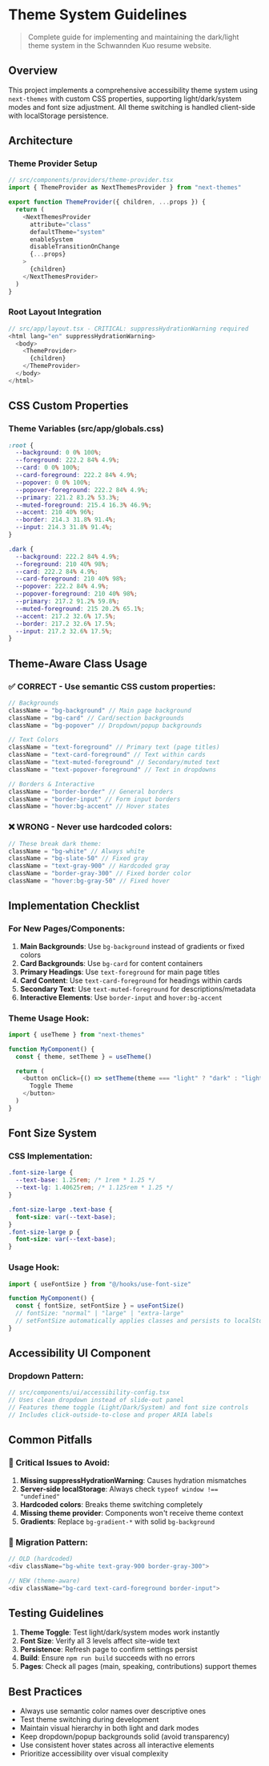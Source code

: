# Theme System Guidelines

> Complete guide for implementing and maintaining the dark/light theme system in the Schwannden Kuo resume website.

## Overview

This project implements a comprehensive accessibility theme system using `next-themes` with custom CSS properties, supporting light/dark/system modes and font size adjustment. All theme switching is handled client-side with localStorage persistence.

## Architecture

### Theme Provider Setup

```typescript
// src/components/providers/theme-provider.tsx
import { ThemeProvider as NextThemesProvider } from "next-themes"

export function ThemeProvider({ children, ...props }) {
  return (
    <NextThemesProvider
      attribute="class"
      defaultTheme="system"
      enableSystem
      disableTransitionOnChange
      {...props}
    >
      {children}
    </NextThemesProvider>
  )
}
```

### Root Layout Integration

```typescript
// src/app/layout.tsx - CRITICAL: suppressHydrationWarning required
<html lang="en" suppressHydrationWarning>
  <body>
    <ThemeProvider>
      {children}
    </ThemeProvider>
  </body>
</html>
```

## CSS Custom Properties

### Theme Variables (src/app/globals.css)

```css
:root {
  --background: 0 0% 100%;
  --foreground: 222.2 84% 4.9%;
  --card: 0 0% 100%;
  --card-foreground: 222.2 84% 4.9%;
  --popover: 0 0% 100%;
  --popover-foreground: 222.2 84% 4.9%;
  --primary: 221.2 83.2% 53.3%;
  --muted-foreground: 215.4 16.3% 46.9%;
  --accent: 210 40% 96%;
  --border: 214.3 31.8% 91.4%;
  --input: 214.3 31.8% 91.4%;
}

.dark {
  --background: 222.2 84% 4.9%;
  --foreground: 210 40% 98%;
  --card: 222.2 84% 4.9%;
  --card-foreground: 210 40% 98%;
  --popover: 222.2 84% 4.9%;
  --popover-foreground: 210 40% 98%;
  --primary: 217.2 91.2% 59.8%;
  --muted-foreground: 215 20.2% 65.1%;
  --accent: 217.2 32.6% 17.5%;
  --border: 217.2 32.6% 17.5%;
  --input: 217.2 32.6% 17.5%;
}
```

## Theme-Aware Class Usage

### ✅ CORRECT - Use semantic CSS custom properties:

```typescript
// Backgrounds
className = "bg-background" // Main page background
className = "bg-card" // Card/section backgrounds
className = "bg-popover" // Dropdown/popup backgrounds

// Text Colors
className = "text-foreground" // Primary text (page titles)
className = "text-card-foreground" // Text within cards
className = "text-muted-foreground" // Secondary/muted text
className = "text-popover-foreground" // Text in dropdowns

// Borders & Interactive
className = "border-border" // General borders
className = "border-input" // Form input borders
className = "hover:bg-accent" // Hover states
```

### ❌ WRONG - Never use hardcoded colors:

```typescript
// These break dark theme:
className = "bg-white" // Always white
className = "bg-slate-50" // Fixed gray
className = "text-gray-900" // Hardcoded gray
className = "border-gray-300" // Fixed border color
className = "hover:bg-gray-50" // Fixed hover
```

## Implementation Checklist

### For New Pages/Components:

1. **Main Backgrounds**: Use `bg-background` instead of gradients or fixed colors
2. **Card Backgrounds**: Use `bg-card` for content containers
3. **Primary Headings**: Use `text-foreground` for main page titles
4. **Card Content**: Use `text-card-foreground` for headings within cards
5. **Secondary Text**: Use `text-muted-foreground` for descriptions/metadata
6. **Interactive Elements**: Use `border-input` and `hover:bg-accent`

### Theme Usage Hook:

```typescript
import { useTheme } from "next-themes"

function MyComponent() {
  const { theme, setTheme } = useTheme()

  return (
    <button onClick={() => setTheme(theme === "light" ? "dark" : "light")}>
      Toggle Theme
    </button>
  )
}
```

## Font Size System

### CSS Implementation:

```css
.font-size-large {
  --text-base: 1.25rem; /* 1rem * 1.25 */
  --text-lg: 1.40625rem; /* 1.125rem * 1.25 */
}

.font-size-large .text-base {
  font-size: var(--text-base);
}
.font-size-large p {
  font-size: var(--text-base);
}
```

### Usage Hook:

```typescript
import { useFontSize } from "@/hooks/use-font-size"

function MyComponent() {
  const { fontSize, setFontSize } = useFontSize()
  // fontSize: "normal" | "large" | "extra-large"
  // setFontSize automatically applies classes and persists to localStorage
}
```

## Accessibility UI Component

### Dropdown Pattern:

```typescript
// src/components/ui/accessibility-config.tsx
// Uses clean dropdown instead of slide-out panel
// Features theme toggle (Light/Dark/System) and font size controls
// Includes click-outside-to-close and proper ARIA labels
```

## Common Pitfalls

### 🚨 Critical Issues to Avoid:

1. **Missing suppressHydrationWarning**: Causes hydration mismatches
2. **Server-side localStorage**: Always check `typeof window !== "undefined"`
3. **Hardcoded colors**: Breaks theme switching completely
4. **Missing theme provider**: Components won't receive theme context
5. **Gradients**: Replace `bg-gradient-*` with solid `bg-background`

### 🔧 Migration Pattern:

```typescript
// OLD (hardcoded)
<div className="bg-white text-gray-900 border-gray-300">

// NEW (theme-aware)
<div className="bg-card text-card-foreground border-input">
```

## Testing Guidelines

1. **Theme Toggle**: Test light/dark/system modes work instantly
2. **Font Size**: Verify all 3 levels affect site-wide text
3. **Persistence**: Refresh page to confirm settings persist
4. **Build**: Ensure `npm run build` succeeds with no errors
5. **Pages**: Check all pages (main, speaking, contributions) support themes

## Best Practices

- Always use semantic color names over descriptive ones
- Test theme switching during development
- Maintain visual hierarchy in both light and dark modes
- Keep dropdown/popup backgrounds solid (avoid transparency)
- Use consistent hover states across all interactive elements
- Prioritize accessibility over visual complexity
